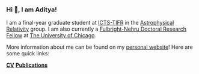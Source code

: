 ### Hi 👋, I am Aditya!

I am a final-year graduate student at [ICTS-TIFR](https://www.icts.res.in) in the [Astrophysical Relativity](https://www.icts.res.in/research/astrorel) group. I am also currently a [Fulbright-Nehru Doctoral Research Fellow](https://www.usief.org.in/Fulbright-Nehru-Doctoral-Research-Fellowships.aspx) at [The University of Chicago](https://physics.uchicago.edu/).

More information about me can be found on my [personal website](https://adivijaykumar.github.io/)! Here are some quick links:

[**CV**](https://docs.google.com/viewer?url=https://raw.githubusercontent.com/adivijaykumar/resume/master/Vijaykumar_CV_with_pubs.pdf) [**Publications**](https://ui.adsabs.harvard.edu/user/libraries/LqJDfKCTTdeuL_Inb7SwVw) 

<!--
**adivijaykumar/adivijaykumar** is a ✨ _special_ ✨ repository because its `README.md` (this file) appears on your GitHub profile.

Here are some ideas to get you started:

- 🔭 I’m currently working on ...
- 🌱 I’m currently learning ...
- 👯 I’m looking to collaborate on ...
- 🤔 I’m looking for help with ...
- 💬 Ask me about ...
- 📫 How to reach me: ...
- 😄 Pronouns: ...
- ⚡ Fun fact: ...
-->
